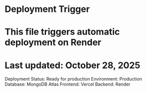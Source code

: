 # Deployment Trigger
# This file triggers automatic deployment on Render
# Last updated: October 28, 2025

Deployment Status: Ready for production
Environment: Production
Database: MongoDB Atlas
Frontend: Vercel
Backend: Render
